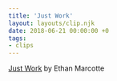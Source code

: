 ```yaml
---
title: 'Just Work'
layout: layouts/clip.njk
date: 2018-06-21 00:00:00 +0
tags:
- clips
---
```

[Just Work](https://ethanmarcotte.com/wrote/just-work/) by Ethan Marcotte
